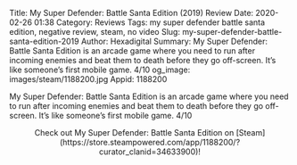 Title: My Super Defender: Battle Santa Edition (2019) Review
Date: 2020-02-26 01:38
Category: Reviews
Tags: my super defender battle santa edition, negative review, steam, no video
Slug: my-super-defender-battle-santa-edition-2019
Author: Hexadigital
Summary: My Super Defender: Battle Santa Edition is an arcade game where you need to run after incoming enemies and beat them to death before they go off-screen. It’s like someone’s first mobile game. 4/10
og_image: images/steam/1188200.jpg
Appid: 1188200

My Super Defender: Battle Santa Edition is an arcade game where you need to run after incoming enemies and beat them to death before they go off-screen. It’s like someone’s first mobile game. 4/10

<center>Check out My Super Defender: Battle Santa Edition on [Steam](https://store.steampowered.com/app/1188200/?curator_clanid=34633900)!</center>